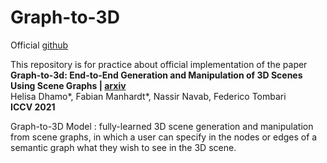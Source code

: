 # Graph-to-3D

Official <a href="https://github.com/he-dhamo/graphto3d">github</a> <br/>

This repository is for practice about official implementation of the paper **Graph-to-3d: End-to-End Generation and Manipulation of 3D Scenes Using Scene Graphs | <a href="https://arxiv.org/pdf/2108.08841.pdf">arxiv</a>** <br/>
Helisa Dhamo*, Fabian Manhardt*, Nassir Navab, Federico Tombari<br/>
**ICCV 2021**

Graph-to-3D Model : fully-learned 3D scene generation and manipulation from scene graphs, in which a user can specify
in the nodes or edges of a semantic graph what they wish to see in the 3D scene.